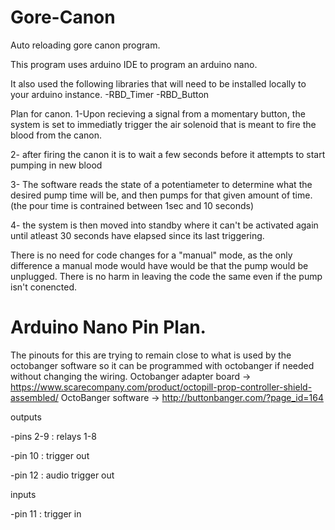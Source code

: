 # Gore-Canon
Auto reloading gore canon program.

This program uses arduino IDE to program an arduino nano.

It also used the following libraries that will need to be installed locally to your arduino instance.
-RBD_Timer
-RBD_Button


Plan for canon.
1-Upon recieving a signal from a momentary button, the system is set to immediatly trigger the air solenoid that is meant to fire the blood from the canon.

2- after firing the canon it is to wait a few seconds before it attempts to start pumping in new blood

3- The software reads the state of a potentiameter to determine what the desired pump time will be, and then pumps for that given amount of time.
  (the pour time is contrained between 1sec and 10 seconds)
  
4- the system is then moved into standby where it can't be activated again until atleast 30 seconds have elapsed since its last triggering.

There is no need for code changes for a "manual" mode, as the only difference a manual mode would have would be that the pump would be unplugged.
There is no harm in leaving the code the same even if the pump isn't conencted.



# Arduino Nano Pin Plan.
The pinouts for this are trying to remain close to what is used by the octobanger software so it can be programmed with octobanger if needed without changing the wiring.
Octobanger adapter board -> https://www.scarecompany.com/product/octopill-prop-controller-shield-assembled/
OctoBanger software -> http://buttonbanger.com/?page_id=164

outputs 

-pins 2-9 : relays 1-8

-pin 10 : trigger out

-pin 12 : audio trigger out

inputs

-pin 11 : trigger in
